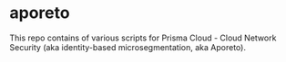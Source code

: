 # aporeto

This repo contains of various scripts for Prisma Cloud - Cloud Network Security (aka identity-based microsegmentation, aka Aporeto).
